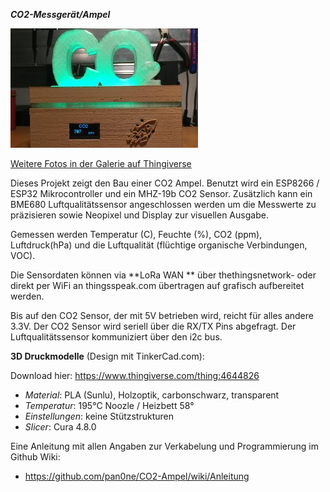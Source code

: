 ***CO2-Messgerät/Ampel***

![CO2-Ampel_Galerie](images/CO2-Meter2.jpg)

[Weitere Fotos in der Galerie auf Thingiverse](https://www.thingiverse.com/thing:4644826)

Dieses Projekt zeigt den Bau einer CO2 Ampel.
Benutzt wird ein ESP8266 / ESP32 Mikrocontroller und ein MHZ-19b CO2 Sensor. Zusätzlich kann ein BME680 Luftqualitätssensor angeschlossen werden um die Messwerte zu präzisieren sowie Neopixel und Display zur visuellen Ausgabe.  

Gemessen werden Temperatur (C), Feuchte (%), CO2 (ppm), Luftdruck(hPa) und die Luftqualität (flüchtige organische Verbindungen, VOC).

Die Sensordaten können via **LoRa WAN ** über thethingsnetwork- oder direkt per WiFi an  thingsspeak.com übertragen auf  grafisch aufbereitet werden.

Bis auf den CO2 Sensor, der mit 5V betrieben wird, reicht für alles andere 3.3V. Der CO2 Sensor wird seriell über die RX/TX Pins abgefragt. Der Luftqualitätssensor kommuniziert über den i2c bus.

**3D Druckmodelle**
(Design mit TinkerCad.com):

Download hier: https://www.thingiverse.com/thing:4644826

- *Material*:   PLA (Sunlu), Holzoptik, carbonschwarz, transparent
- *Temperatur*: 195°C Noozle / Heizbett 58°
- *Einstellungen*: keine Stützstrukturen
- *Slicer*: Cura 4.8.0

Eine Anleitung mit allen Angaben zur Verkabelung und Programmierung im Github Wiki:

- https://github.com/pan0ne/CO2-Ampel/wiki/Anleitung
